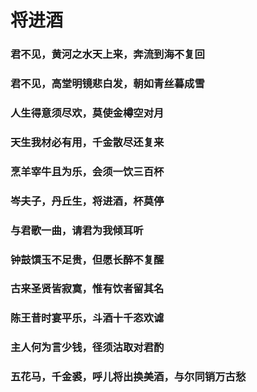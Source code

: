 # 将进酒

### 君不见，黄河之水天上来，奔流到海不复回
### 君不见，高堂明镜悲白发，朝如青丝暮成雪
### 人生得意须尽欢，莫使金樽空对月
### 天生我材必有用，千金散尽还复来
### 烹羊宰牛且为乐，会须一饮三百杯
### 岑夫子，丹丘生，将进酒，杯莫停
### 与君歌一曲，请君为我倾耳听
### 钟鼓馔玉不足贵，但愿长醉不复醒
### 古来圣贤皆寂寞，惟有饮者留其名
### 陈王昔时宴平乐，斗酒十千恣欢谑
### 主人何为言少钱，径须沽取对君酌
### 五花马，千金裘，呼儿将出换美酒，与尔同销万古愁